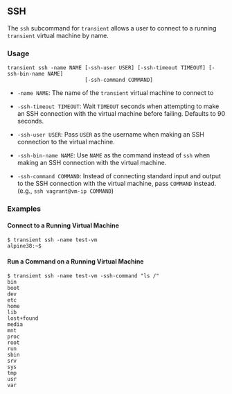 ## SSH

The `ssh` subcommand for `transient` allows a user to connect to a running
`transient` virtual machine by name.

### Usage

```
transient ssh -name NAME [-ssh-user USER] [-ssh-timeout TIMEOUT] [-ssh-bin-name NAME]
                         [-ssh-command COMMAND]
```

- `-name NAME`: The name of the `transient` virtual machine to connect to

- `-ssh-timeout TIMEOUT`: Wait `TIMEOUT` seconds when attempting to make an SSH
connection with the virtual machine before failing. Defaults to 90 seconds.

- `-ssh-user USER`: Pass `USER` as the username when making an SSH connection to the
virtual machine.

- `-ssh-bin-name NAME`: Use `NAME` as the command instead of `ssh` when making an
SSH connection with the virtual machine.

- `-ssh-command COMMAND`: Instead of connecting standard input and output to the SSH
connection with the virtual machine, pass `COMMAND` instead. (e.g., `ssh vagrant@vm-ip COMMAND`)

### Examples

#### Connect to a Running Virtual Machine

```
$ transient ssh -name test-vm
alpine38:~$
```

#### Run a Command on a Running Virtual Machine

```
$ transient ssh -name test-vm -ssh-command "ls /"
bin
boot
dev
etc
home
lib
lost+found
media
mnt
proc
root
run
sbin
srv
sys
tmp
usr
var
```
